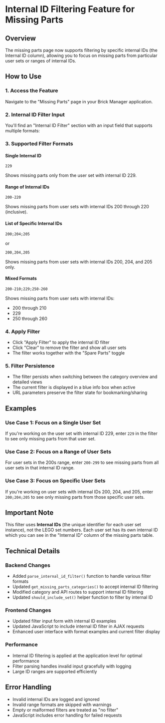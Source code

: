 # Internal ID Filtering Feature for Missing Parts

## Overview
The missing parts page now supports filtering by specific internal IDs (the Internal ID column), allowing you to focus on missing parts from particular user sets or ranges of internal IDs.

## How to Use

### 1. Access the Feature
Navigate to the "Missing Parts" page in your Brick Manager application.

### 2. Internal ID Filter Input
You'll find an "Internal ID Filter" section with an input field that supports multiple formats:

### 3. Supported Filter Formats

#### Single Internal ID
```
229
```
Shows missing parts only from the user set with internal ID 229.

#### Range of Internal IDs
```
200-220
```
Shows missing parts from user sets with internal IDs 200 through 220 (inclusive).

#### List of Specific Internal IDs
```
200;204;205
```
or
```
200,204,205
```
Shows missing parts from user sets with internal IDs 200, 204, and 205 only.

#### Mixed Formats
```
200-210;229;250-260
```
Shows missing parts from user sets with internal IDs:
- 200 through 210
- 229
- 250 through 260

### 4. Apply Filter
- Click "Apply Filter" to apply the internal ID filter
- Click "Clear" to remove the filter and show all user sets
- The filter works together with the "Spare Parts" toggle

### 5. Filter Persistence
- The filter persists when switching between the category overview and detailed views
- The current filter is displayed in a blue info box when active
- URL parameters preserve the filter state for bookmarking/sharing

## Examples

### Use Case 1: Focus on a Single User Set
If you're working on the user set with internal ID 229, enter `229` in the filter to see only missing parts from that user set.

### Use Case 2: Focus on a Range of User Sets
For user sets in the 200s range, enter `200-299` to see missing parts from all user sets in that internal ID range.

### Use Case 3: Focus on Specific User Sets
If you're working on user sets with internal IDs 200, 204, and 205, enter `200;204;205` to see only missing parts from those specific user sets.

## Important Note

This filter uses **Internal IDs** (the unique identifier for each user set instance), not the LEGO set numbers. Each user set has its own internal ID which you can see in the "Internal ID" column of the missing parts table.

## Technical Details

### Backend Changes
- Added `parse_internal_id_filter()` function to handle various filter formats
- Updated `get_missing_parts_categories()` to accept internal ID filtering
- Modified category and API routes to support internal ID filtering
- Updated `should_include_set()` helper function to filter by internal ID

### Frontend Changes
- Updated filter input form with internal ID examples
- Updated JavaScript to include internal ID filter in AJAX requests
- Enhanced user interface with format examples and current filter display

### Performance
- Internal ID filtering is applied at the application level for optimal performance
- Filter parsing handles invalid input gracefully with logging
- Large ID ranges are supported efficiently

## Error Handling
- Invalid internal IDs are logged and ignored
- Invalid range formats are skipped with warnings
- Empty or malformed filters are treated as "no filter"
- JavaScript includes error handling for failed requests